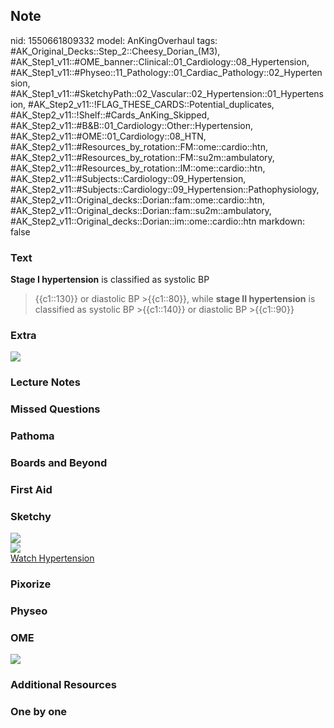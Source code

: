 ## Note
nid: 1550661809332
model: AnKingOverhaul
tags: #AK_Original_Decks::Step_2::Cheesy_Dorian_(M3), #AK_Step1_v11::#OME_banner::Clinical::01_Cardiology::08_Hypertension, #AK_Step1_v11::#Physeo::11_Pathology::01_Cardiac_Pathology::02_Hypertension, #AK_Step1_v11::#SketchyPath::02_Vascular::02_Hypertension::01_Hypertension, #AK_Step2_v11::!FLAG_THESE_CARDS::Potential_duplicates, #AK_Step2_v11::!Shelf::#Cards_AnKing_Skipped, #AK_Step2_v11::#B&B::01_Cardiology::Other::Hypertension, #AK_Step2_v11::#OME::01_Cardiology::08_HTN, #AK_Step2_v11::#Resources_by_rotation::FM::ome::cardio::htn, #AK_Step2_v11::#Resources_by_rotation::FM::su2m::ambulatory, #AK_Step2_v11::#Resources_by_rotation::IM::ome::cardio::htn, #AK_Step2_v11::#Subjects::Cardiology::09_Hypertension, #AK_Step2_v11::#Subjects::Cardiology::09_Hypertension::Pathophysiology, #AK_Step2_v11::Original_decks::Dorian::fam::ome::cardio::htn, #AK_Step2_v11::Original_decks::Dorian::fam::su2m::ambulatory, #AK_Step2_v11::Original_decks::Dorian::im::ome::cardio::htn
markdown: false

### Text
<b>Stage I hypertension</b> is classified as systolic BP
>{{c1::130}} or diastolic BP >{{c1::80}}, while <b>stage II
hypertension</b> is classified as systolic BP >{{c1::140}} or
diastolic BP >{{c1::90}}

### Extra
<div>
  <div>
    <b style="color: rgb(255, 0, 0);"><i><img src=
    "paste-2649994822300.jpg"></i></b>
  </div>
</div>

### Lecture Notes


### Missed Questions


### Pathoma


### Boards and Beyond


### First Aid


### Sketchy
<div><img src=
"clip_image001-09ed4aa7f83a169c589869027c5865e219cb43b8.jpg"></div>
<div><img src=
"clip_image002-ddb3f45e5725dee54c6158b74f8c21cbe0461bdf.jpg"></div><a href="https://dashboard.sketchy.com/study/medical/courses/medical-pathophysiology/units/medical-pathophysiology-vascular/videos/medical-pathophysiology-vascular-hypertension-hypertension?utm_source=anki&utm_medium=partnership&utm_campaign=february_update&utm_content=medical">Watch
Hypertension</a>

### Pixorize


### Physeo


### OME
<div class="ome-widget">
  <a href=
  "https://onlinemeded.org/spa/cardiology/hypertension/acquire?ref=anki">
  <img src="_OME_AnkiFlashcards_Lesson_3.png"></a>
</div>

### Additional Resources


### One by one

